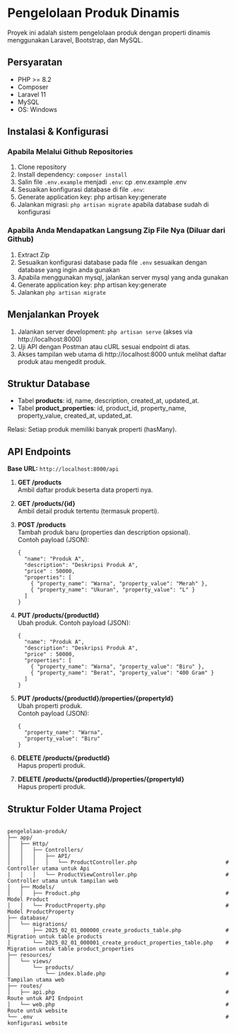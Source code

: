 # Pengelolaan Produk Dinamis

Proyek ini adalah sistem pengelolaan produk dengan properti dinamis menggunakan Laravel, Bootstrap, dan MySQL.

## Persyaratan
- PHP >= 8.2
- Composer
- Laravel 11
- MySQL
- OS: Windows

## Instalasi & Konfigurasi
### Apabila Melalui Github Repositories
1. Clone repository 
2. Install dependency: `composer install`
3. Salin file `.env.example` menjadi `.env`: cp .env.example .env
4. Sesuaikan konfigurasi database di file `.env`:
5. Generate application key: php artisan key:generate
6. Jalankan migrasi: `php artisan migrate` apabila database sudah di konfigurasi

### Apabila Anda Mendapatkan Langsung Zip File Nya (Diluar dari Github)
1. Extract Zip
2. Sesuaikan konfigurasi database pada file `.env` sesuaikan dengan database yang ingin anda gunakan
3. Apabila menggunakan mysql, jalankan server mysql yang anda gunakan
4. Generate application key: php artisan key:generate
5. Jalankan `php artisan migrate` 

## Menjalankan Proyek
1. Jalankan server development: `php artisan serve`
   (akses via http://localhost:8000)
2. Uji API dengan Postman atau cURL sesuai endpoint di atas.
3. Akses tampilan web utama di http://localhost:8000 untuk melihat daftar produk  atau mengedit produk.

## Struktur Database
- Tabel **products**: id, name, description, created_at, updated_at.
- Tabel **product_properties**: id, product_id, property_name, property_value, created_at, updated_at.

Relasi: Setiap produk memiliki banyak properti (hasMany).

## API Endpoints

**Base URL:** `http://localhost:8000/api`

1. **GET /products**  
   Ambil daftar produk beserta data properti nya.

2. **GET /products/{id}**  
   Ambil detail produk tertentu (termasuk properti).

3. **POST /products**  
   Tambah produk baru (properties dan description opsional).  
   Contoh payload (JSON):
   ```
   {  
     "name": "Produk A",  
     "description": "Deskripsi Produk A",  
     "price" : 50000, 
     "properties": [  
       { "property_name": "Warna", "property_value": "Merah" },  
       { "property_name": "Ukuran", "property_value": "L" }  
     ]  
   }
   ```
4. **PUT /products/{productId}**  
   Ubah produk. 
   Contoh payload (JSON):
   ```
   {  
     "name": "Produk A",  
     "description": "Deskripsi Produk A",
     "price" : 50000,  
     "properties": [  
       { "property_name": "Warna", "property_value": "Biru" },  
       { "property_name": "Berat", "property_value": "400 Gram" }  
     ]  
   }
   ```

5. **PUT /products/{productId}/properties/{propertyId}**  
   Ubah properti produk.  
   Contoh payload (JSON):
   ```
   {  
     "property_name": "Warna",  
     "property_value": "Biru"  
   }
   ```

6. **DELETE /products/{productId}**  
   Hapus properti produk.

7. **DELETE /products/{productId}/properties/{propertyId}**  
   Hapus properti produk.


## Struktur Folder Utama Project
```

pengelolaan-produk/
├── app/
│   ├── Http/
│   │   ├── Controllers/
│   │   │   ├── API/
│   │   │   │   └── ProductController.php                            # Controller utama untuk Api
│   │   │   └── ProductViewController.php                            # Controller utama untuk tampilan web
│   ├── Models/
│   │   ├── Product.php                                              # Model Product
│   │   └── ProductProperty.php                                      # Model ProductProperty
├── database/
│   └── migrations/
│       ├── 2025_02_01_000000_create_products_table.php              # Migration untuk table products
│       └── 2025_02_01_000001_create_product_properties_table.php    # Migration untuk table product_properties
├── resources/
│   └── views/
│       └── products/
│           └── index.blade.php                                      # Tampilan utama web
├── routes/
│   ├── api.php                                                      # Route untuk API Endpoint
│   └── web.php                                                      # Route untuk website
└── .env                                                             # konfigurasi website 

```





